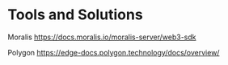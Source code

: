 # Tools and Solutions

Moralis
https://docs.moralis.io/moralis-server/web3-sdk


Polygon
https://edge-docs.polygon.technology/docs/overview/
